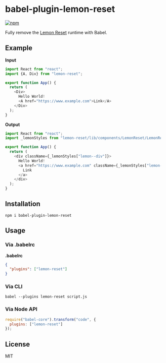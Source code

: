 # babel-plugin-lemon-reset

[![npm](https://img.shields.io/npm/v/babel-plugin-lemon-reset.svg)](https://www.npmjs.com/package/babel-plugin-lemon-reset)


Fully remove the [Lemon Reset](https://github.com/Yelp/lemon-reset) runtime with Babel.

## Example

**Input**
```js
import React from "react";
import {A, Div} from "lemon-reset";

export function App() {
  return (
    <Div>
      Hello World!
      <A href="https://www.example.com">Link</A>
    </Div>
  );
}
```

**Output**
```js
import React from "react";
import _lemonStyles from "lemon-reset/lib/components/LemonReset/LemonReset.css";

export function App() {
  return (
    <div className={_lemonStyles["lemon--div"]}>
      Hello World!
      <a href="https://www.example.com" className={_lemonStyles["lemon--a"]}>
        Link
      </a>
    </div>
  );
}
```

## Installation

```
npm i babel-plugin-lemon-reset
```

## Usage

### Via .babelrc

__.babelrc__
```json
{
  "plugins": ["lemon-reset"]
}
```

### Via CLI
```
babel --plugins lemon-reset script.js
```

### Via Node API
```js
require("babel-core").transform("code", {
  plugins: ["lemon-reset"]
});
```

## License
MIT
